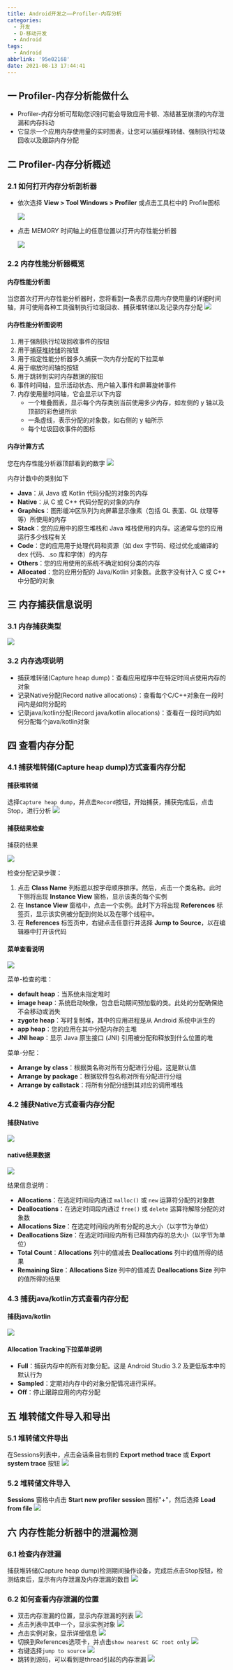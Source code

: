 ```yaml
---
title: Android开发之——Profiler-内存分析
categories:
  - 开发
  - D-移动开发
  - Android
tags:
  - Android
abbrlink: '95e02168'
date: 2021-08-13 17:44:41
---
```

## 一 Profiler-内存分析能做什么

* Profiler-内存分析可帮助您识别可能会导致应用卡顿、冻结甚至崩溃的内存泄漏和内存抖动
* 它显示一个应用内存使用量的实时图表，让您可以捕获堆转储、强制执行垃圾回收以及跟踪内存分配

<!--more-->

## 二 Profiler-内存分析概述

### 2.1 如何打开内存分析剖析器

* 依次选择 **View > Tool Windows > Profiler** 或点击工具栏中的 Profile图标

  ![][1]
  
* 点击 MEMORY 时间轴上的任意位置以打开内存性能分析器

  ![][2]
  
### 2.2 内存性能分析器概览
####  内存性能分析图
当您首次打开内存性能分析器时，您将看到一条表示应用内存使用量的详细时间轴，并可使用各种工具强制执行垃圾回收、捕获堆转储以及记录内存分配
![][3]

#### 内存性能分析图说明

1. 用于强制执行垃圾回收事件的按钮
2. 用于[捕获堆转储](https://developer.android.google.cn/studio/profile/memory-profiler#capture-heap-dump)的按钮
3. 用于指定性能分析器多久捕获一次内存分配的下拉菜单
4. 用于缩放时间轴的按钮
5. 用于跳转到实时内存数据的按钮
6. 事件时间轴，显示活动状态、用户输入事件和屏幕旋转事件
7. 内存使用量时间轴，它会显示以下内容
   - 一个堆叠图表，显示每个内存类别当前使用多少内存，如左侧的 y 轴以及顶部的彩色键所示
   - 一条虚线，表示分配的对象数，如右侧的 y 轴所示
   - 每个垃圾回收事件的图标

#### 内存计算方式
您在内存性能分析器顶部看到的数字
![][4]

内存计数中的类别如下

* **Java**：从 Java 或 Kotlin 代码分配的对象的内存
* **Native**：从 C 或 C++ 代码分配的对象的内存
* **Graphics**：图形缓冲区队列为向屏幕显示像素（包括 GL 表面、GL 纹理等等）所使用的内存
* **Stack**：您的应用中的原生堆栈和 Java 堆栈使用的内存。这通常与您的应用运行多少线程有关
* **Code**：您的应用用于处理代码和资源（如 dex 字节码、经过优化或编译的 dex 代码、.so 库和字体）的内存
* **Others**：您的应用使用的系统不确定如何分类的内存
* **Allocated**：您的应用分配的 Java/Kotlin 对象数。此数字没有计入 C 或 C++ 中分配的对象

## 三 内存捕获信息说明

### 3.1 内存捕获类型
![][5]

### 3.2 内存选项说明

* 捕获堆转储(Capture heap dump)：查看应用程序中在特定时间点使用内存的对象
* 记录Native分配(Record native allocations)：查看每个C/C++对象在一段时间内是如何分配的
* 记录java/kotlin分配(Record java/kotlin allocations)：查看在一段时间内如何分配每个java/kotlin对象

## 四 查看内存分配

### 4.1 捕获堆转储(Capture heap dump)方式查看内存分配

####  捕获堆转储

选择`Capture heap dump`，并点击`Record`按钮，开始捕获，捕获完成后，点击Stop，进行分析
![][6]

#### 捕获结果检查

捕获的结果

![][7]

检查分配记录步骤：

1. 点击 **Class Name** 列标题以按字母顺序排序。然后，点击一个类名称。此时下侧将出现 **Instance View** 窗格，显示该类的每个实例
2. 在 **Instance View** 窗格中，点击一个实例。此时下方将出现 **References** 标签页，显示该实例被分配到何处以及在哪个线程中。
3. 在 **References** 标签页中，右键点击任意行并选择 **Jump to Source**，以在编辑器中打开该代码

#### 菜单查看说明

![][8]

菜单-检查的堆：

* **default heap**：当系统未指定堆时
* **image heap**：系统启动映像，包含启动期间预加载的类。此处的分配确保绝不会移动或消失
* **zygote heap**：写时复制堆，其中的应用进程是从 Android 系统中派生的
* **app heap**：您的应用在其中分配内存的主堆
* **JNI heap**：显示 Java 原生接口 (JNI) 引用被分配和释放到什么位置的堆

菜单-分配：

* **Arrange by class**：根据类名称对所有分配进行分组。这是默认值
* **Arrange by package**：根据软件包名称对所有分配进行分组
* **Arrange by callstack**：将所有分配分组到其对应的调用堆栈

### 4.2 捕获Native方式查看内存分配

#### 捕获Native
![][9]

#### native结果数据
![][10]

结果信息说明：

* **Allocations**：在选定时间段内通过 `malloc()` 或 `new` 运算符分配的对象数
* **Deallocations**：在选定时间段内通过 `free()` 或 `delete` 运算符解除分配的对象数
* **Allocations Size**：在选定时间段内所有分配的总大小（以字节为单位）
* **Deallocations Size**：在选定时间段内所有已释放内存的总大小（以字节为单位）
* **Total Count**：**Allocations** 列中的值减去 **Deallocations** 列中的值所得的结果
* **Remaining Size**：**Allocations Size** 列中的值减去 **Deallocations Size** 列中的值所得的结果

### 4.3 捕获java/kotlin方式查看内存分配

#### 捕获java/kotlin
![][11]

####  Allocation Tracking下拉菜单说明

* **Full**：捕获内存中的所有对象分配。这是 Android Studio 3.2 及更低版本中的默认行为
* **Sampled**：定期对内存中的对象分配情况进行采样。
* **Off**：停止跟踪应用的内存分配

## 五 堆转储文件导入和导出

### 5.1  堆转储文件导出

在Sessions列表中，点击会话条目右侧的 **Export method trace** 或 **Export system trace** 按钮
![][12]

### 5.2  堆转储文件导入

**Sessions** 窗格中点击 **Start new profiler session** 图标"+"，然后选择 **Load from file**
![][13]

## 六 内存性能分析器中的泄漏检测

### 6.1 检查内存泄漏

捕获堆转储(Capture heap dump)检测期间操作设备，完成后点击Stop按钮，检测结束后，显示有内存泄漏及内存泄漏的数目
![][14]

### 6.2 如何查看内存泄漏的位置

* 双击内存泄漏的位置，显示内存泄漏的列表
  ![][15]
* 点击列表中其中一个，显示实例对象
  ![][16]
* 点击实例对象，显示详细信息
  ![][17]
* 切换到References选项卡，并点击`show nearest GC root only`
  ![][18]
* 右键选择`jump to source`
  ![][19]
* 跳转到源码，可以看到是thread引起的内存泄漏
  ![][20]




[1]:https://raw.githubusercontent.com/PGzxc/CDN/master/blog-android/android-profiler-memory-all-view.png
[2]:https://raw.githubusercontent.com/PGzxc/CDN/master/blog-android/android-profiler-memory-click-open.png
[3]:https://raw.githubusercontent.com/PGzxc/CDN/master/blog-android/android-profiler-memory-profiler-callouts.png
[4]:https://raw.githubusercontent.com/PGzxc/CDN/master/blog-android/android-profiler-memory-profiler-number.png
[5]:https://raw.githubusercontent.com/PGzxc/CDN/master/blog-android/android-profiler-memory-record-type.png
[6]:https://raw.githubusercontent.com/PGzxc/CDN/master/blog-android/android-profiler-memory-trace.gif
[7]:https://raw.githubusercontent.com/PGzxc/CDN/master/blog-android/android-profiler-memory-heap-dump.png
[8]:https://raw.githubusercontent.com/PGzxc/CDN/master/blog-android/android-profiler-memory-trace-menu.gif
[9]:https://raw.githubusercontent.com/PGzxc/CDN/master/blog-android/android-profiler-memory-native-trace.gif
[10]:https://raw.githubusercontent.com/PGzxc/CDN/master/blog-android/android-profiler-memory-native-allocate.png
[11]:https://raw.githubusercontent.com/PGzxc/CDN/master/blog-android/android-profiler-memory-java-trace.gif
[12]:https://raw.githubusercontent.com/PGzxc/CDN/master/blog-android/android-profiler-memory-export.png
[13]:https://raw.githubusercontent.com/PGzxc/CDN/master/blog-android/android-profiler-memory-import.png
[14]:https://raw.githubusercontent.com/PGzxc/CDN/master/blog-android/android-profiler-memory-leak.png
[15]:https://raw.githubusercontent.com/PGzxc/CDN/master/blog-android/android-profiler-memory-leak-list.png
[16]:https://raw.githubusercontent.com/PGzxc/CDN/master/blog-android/android-profiler-memory-leak-instance.png
[17]:https://raw.githubusercontent.com/PGzxc/CDN/master/blog-android/android-profiler-memory-leak-details.png
[18]:https://raw.githubusercontent.com/PGzxc/CDN/master/blog-android/android-profiler-memory-leak-reference.png
[19]:https://raw.githubusercontent.com/PGzxc/CDN/master/blog-android/android-profiler-memory-leak-jumpsource.png
[20]:https://raw.githubusercontent.com/PGzxc/CDN/master/blog-android/android-profiler-memory-leak-jumpsource-info.png